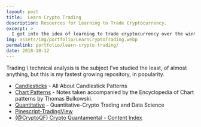 ```yaml
---
layout: post
title:  Learn Crypto Trading
description: Resources for Learning to Trade Cryptocurrency.
excerpt: >
  I got into the idea of learning to trade cryptocurrency over the winter. Instead, I learned to create websites via github pages, but this resource is my fastest growing in popularity.
img: assets/img/portfolio/LearnCryptoTrading.webp
permalink: portfolio/learn-crypto-trading/
date: 2018-10-12
---
```


Trading \ technical analysis is the subject I've studied the least, of almost anything, but this is my fastest growing repository, in popularity.

* [Candlesticks](https://learncryptotrading.co/candlesticks/) - All About Candlestick Patterns
* [Chart Patterns](https://learncryptotrading.co/chart-patterns/) - Notes taken accompanied by the Encyclopedia of Chart patterns by Thomas Bulkowski.
* [Quantitative](https://learncryptotrading.co/quant/) - Quantitative-Crypto Trading and Data Science
* [Pinescript-TradingView](https://learncryptotrading.co/pinescript/)
* [(@CryptoQF) Crypto Quantamental - Content Index](https://learncryptotrading.co/cryptoqf/)